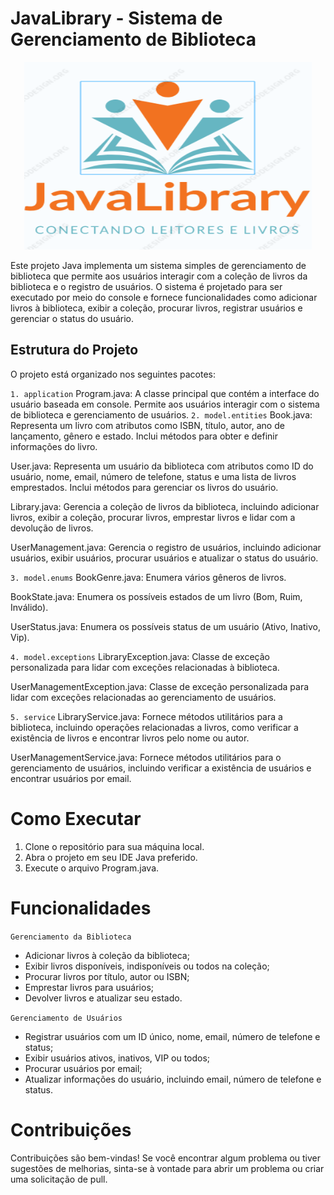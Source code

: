 # JavaLibrary - Sistema de Gerenciamento de Biblioteca

<p align="center">
  <img width="460" height="300" src="/JavaLibrary_Logo.PNG">
</p>
   

Este projeto Java implementa um sistema simples de gerenciamento de biblioteca que permite aos usuários interagir com a coleção de livros da biblioteca e o registro de usuários. O sistema é projetado para ser executado por meio do console e fornece funcionalidades como adicionar livros à biblioteca, exibir a coleção, procurar livros, registrar usuários e gerenciar o status do usuário.

## Estrutura do Projeto
O projeto está organizado nos seguintes pacotes:

`1. application`
Program.java: A classe principal que contém a interface do usuário baseada em console. Permite aos usuários interagir com o sistema de biblioteca e gerenciamento de usuários.
`2. model.entities`
Book.java: Representa um livro com atributos como ISBN, título, autor, ano de lançamento, gênero e estado. Inclui métodos para obter e definir informações do livro.

User.java: Representa um usuário da biblioteca com atributos como ID do usuário, nome, email, número de telefone, status e uma lista de livros emprestados. Inclui métodos para gerenciar os livros do usuário.

Library.java: Gerencia a coleção de livros da biblioteca, incluindo adicionar livros, exibir a coleção, procurar livros, emprestar livros e lidar com a devolução de livros.

UserManagement.java: Gerencia o registro de usuários, incluindo adicionar usuários, exibir usuários, procurar usuários e atualizar o status do usuário.

`3. model.enums`
BookGenre.java: Enumera vários gêneros de livros.

BookState.java: Enumera os possíveis estados de um livro (Bom, Ruim, Inválido).

UserStatus.java: Enumera os possíveis status de um usuário (Ativo, Inativo, Vip).

`4. model.exceptions`
LibraryException.java: Classe de exceção personalizada para lidar com exceções relacionadas à biblioteca.

UserManagementException.java: Classe de exceção personalizada para lidar com exceções relacionadas ao gerenciamento de usuários.

`5. service`
LibraryService.java: Fornece métodos utilitários para a biblioteca, incluindo operações relacionadas a livros, como verificar a existência de livros e encontrar livros pelo nome ou autor.

UserManagementService.java: Fornece métodos utilitários para o gerenciamento de usuários, incluindo verificar a existência de usuários e encontrar usuários por email.

# Como Executar
1. Clone o repositório para sua máquina local.
2. Abra o projeto em seu IDE Java preferido.
3. Execute o arquivo Program.java.

# Funcionalidades

`Gerenciamento da Biblioteca`
- Adicionar livros à coleção da biblioteca;
- Exibir livros disponíveis, indisponíveis ou todos na coleção;
- Procurar livros por título, autor ou ISBN;
- Emprestar livros para usuários;
- Devolver livros e atualizar seu estado.

`Gerenciamento de Usuários`
- Registrar usuários com um ID único, nome, email, número de telefone e status;
- Exibir usuários ativos, inativos, VIP ou todos;
- Procurar usuários por email;
- Atualizar informações do usuário, incluindo email, número de telefone e status.

# Contribuições

Contribuições são bem-vindas! Se você encontrar algum problema ou tiver sugestões de melhorias, sinta-se à vontade para abrir um problema ou criar uma solicitação de pull.
